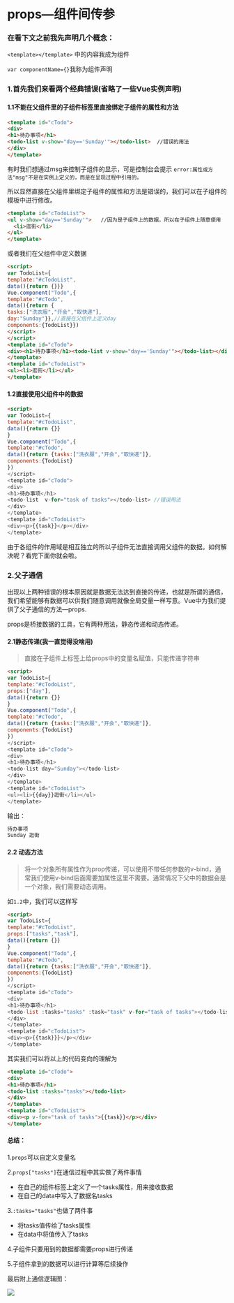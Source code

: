 # props—组件间传参

### 在看下文之前我先声明几个概念：

`<template></template>` 中的内容我成为组件

`var componentName={}`我称为组件声明

### 1.首先我们来看两个经典错误(省略了一些Vue实例声明)

#### 1.1不能在父组件里的子组件标签里直接绑定子组件的属性和方法

```html
<template id="cTodo">
<div>
<h1>待办事项</h1>
<todo-list v-show="day=='Sunday'"></todo-list>  //错误的用法
</div>
</template>
```

有时我们想通过msg来控制子组件的显示，可是控制台会提示 `error:属性或方法"msg"不是在实例上定义的，而是在呈现过程中引用的。`

所以显然直接在父组件里绑定子组件的属性和方法是错误的，我们可以在子组件的模板中进行修改。

```html
<template id="cTodoList">
<ul v-show="day=='Sunday'">   //因为是子组件上的数据，所以在子组件上随意使用
  <li>逛街</li>
</ul>
</template>
```

或者我们在父组件中定义数据

```html
<script>
var TodoList={
template:"#cTodoList",
data(){return {}}}
Vue.component("Todo",{
template:"#cTodo",
data(){return {
tasks:["洗衣服","开会","取快递"],
day:"Sunday"}},//直接在父组件上定义day
components:{TodoList}})
</script>
</script>
<template id="cTodo">
<div><h1>待办事项</h1><todo-list v-show="day=='Sunday'"></todo-list></div> //可以使用
</template>
<template id="cTodoList">
<ul><li>逛街</li></ul>
</template>
```

#### 1.2直接使用父组件中的数据

```html
<script>
var TodoList={
template:"#cTodoList",
data(){return {}}
}
Vue.component("Todo",{
template:"#cTodo",
data(){return {tasks:["洗衣服","开会","取快递"]},
components:{TodoList}
})
</script>
<template id="cTodo">
<div>
<h1>待办事项</h1>
<todo-list  v-for="task of tasks"></todo-list> //错误用法
</div>
</template>
<template id="cTodoList">
<div><p>{{task}}</p></div> 
</template>
```

由于各组件的作用域是相互独立的所以子组件无法直接调用父组件的数据。如何解决呢？看完下面你就会啦。

### 2.父子通信

出现以上两种错误的根本原因就是数据无法达到直接的传递，也就是所谓的通信，我们希望能够有数据可以供我们随意调用就像全局变量一样写意。Vue中为我们提供了父子通信的方法—props.

props是桥接数据的工具，它有两种用法，静态传递和动态传递。

#### 2.1静态传递(我一直觉得没啥用)

> 直接在子组件上标签上给props中的变量名赋值，只能传递字符串

```html
<script>
var TodoList={
template:"#cTodoList",
props:["day"],
data(){return {}}
}
Vue.component("Todo",{
template:"#cTodo",
data(){return {tasks:["洗衣服","开会","取快递"]},
components:{TodoList}
})
</script>
<template id="cTodo">
<div>
<h1>待办事项</h1>
<todo-list day="Sunday"></todo-list>
</div>
</template>
<template id="cTodoList">
<ul><li>{{day}}逛街</li></ul>
</template>
```

输出：

```html
待办事项
Sunday 逛街
```

#### 2.2 动态方法

> 将一个对象所有属性作为prop传递，可以使用不带任何参数的v-bind，通常我们使用v-bind后面需要加属性这里不需要。通常情况下父中的数据会是一个对象，我们需要动态调用。

如`1.2`中，我们可以这样写

```html
<script>
var TodoList={
template:"#cTodoList",
props:["tasks","task"],
data(){return {}}
}
Vue.component("Todo",{
template:"#cTodo",
data(){return {tasks:["洗衣服","开会","取快递"]},
components:{TodoList}
})
</script>
<template id="cTodo">
<div>
<h1>待办事项</h1>
<todo-list :tasks="tasks" :task="task" v-for="task of tasks"></todo-list>
</div>
</template>
<template id="cTodoList">
<div><p>{{task}}}</p></div> 
</template>
```

其实我们可以将以上的代码变向的理解为

```html
<template id="cTodo">
<div>
<h1>待办事项</h1>
<todo-list :tasks="tasks"></todo-list>
</div>
</template>
<template id="cTodoList">
<div><p v-for="task of tasks">{{task}}</p></div> 
</template>
```



#### 总结：

1.`props`可以自定义变量名

2.`props["tasks"]`在通信过程中其实做了两件事情

* 在自己的组件标签上定义了一个tasks属性，用来接收数据
* 在自己的data中写入了数据名tasks

3.`:tasks="tasks"`也做了两件事

* 将tasks值传给了tasks属性
* 在data中将值传入了tasks

4.子组件只要用到的数据都需要props进行传递

5.子组件拿到的数据可以进行计算等后续操作



最后附上通信逻辑图：

![](https://hansu-1253325863.cos.ap-shanghai.myqcloud.com/newblog/markdown/vue/props1.png)



